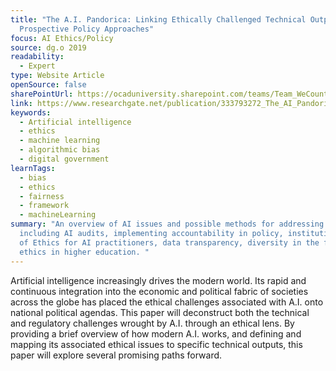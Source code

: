 ```yaml
---
title: "The A.I. Pandorica: Linking Ethically Challenged Technical Outputs to
  Prospective Policy Approaches"
focus: AI Ethics/Policy
source: dg.o 2019
readability:
  - Expert
type: Website Article
openSource: false
sharePointUrl: https://ocaduniversity.sharepoint.com/teams/Team_WeCount/Shared%20Documents/Resources%20and%20Tools/Literature%20(curated)/The%20A.I.%20Pandorica%20_Linking%20Ethically%20Challenged%20Technical%20Outputs%20to%20Prospective%20Policy%20Approaches.pdf
link: https://www.researchgate.net/publication/333793272_The_AI_Pandorica_Linking_Ethically-challenged_Technical_Outputs_to_Prospective_Policy_Approaches
keywords:
  - Artificial intelligence
  - ethics
  - machine learning
  - algorithmic bias
  - digital government
learnTags:
  - bias
  - ethics
  - fairness
  - framework
  - machineLearning
summary: "An overview of AI issues and possible methods for addressing bias,
  including AI audits, implementing accountability in policy, instituting Code
  of Ethics for AI practitioners, data transparency, diversity in the field, and
  ethics in higher education. "
---
```

Artificial intelligence increasingly drives the modern world. Its rapid and continuous integration into the economic and political fabric of societies across the globe has placed the ethical challenges associated with A.I. onto national political agendas. This paper will deconstruct both the technical and regulatory challenges wrought by A.I. through an ethical lens. By providing a brief overview of how modern A.I. works, and defining and mapping its associated ethical issues to specific technical outputs, this paper will explore several promising paths forward.

